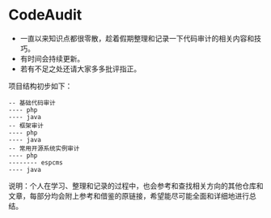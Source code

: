 # CodeAudit

- 一直以来知识点都很零散，趁着假期整理和记录一下代码审计的相关内容和技巧。
- 有时间会持续更新。
- 若有不足之处还请大家多多批评指正。

项目结构初步如下：
```
-- 基础代码审计
---- php
---- java
-- 框架审计
---- php
---- java
-- 常用开源系统实例审计
---- php
-------- espcms
---- java
```

说明：个人在学习、整理和记录的过程中，也会参考和查找相关方向的其他仓库和文章，每部分均会附上参考和借鉴的原链接，希望能尽可能全面和详细地进行总结。
